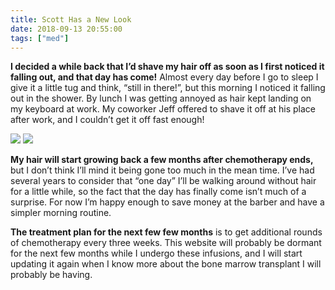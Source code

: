 ```yaml
---
title: Scott Has a New Look
date: 2018-09-13 20:55:00
tags: ["med"]
---
```




**I decided a while back that I’d shave my hair off as soon as I first noticed it falling out, and that day has come!** Almost every day before I go to sleep I give it a little tug and think, “still in there!”, but this morning I noticed it falling out in the shower. By lunch I was getting annoyed as hair kept landing on my keyboard at work. My coworker Jeff offered to shave it off at his place after work, and I couldn’t get it off fast enough!

<div class="text-center img-border">

![](https://swharden.com/static/2018/09/13/DSC_0006_lzn.jpg)
![](https://swharden.com/static/2018/09/13/DSC_0115_lzn3.jpg)

</div>

**My hair will start growing back a few months after chemotherapy ends,** but I don’t think I’ll mind it being gone too much in the mean time. I’ve had several years to consider that “one day” I’ll be walking around without hair for a little while, so the fact that the day has finally come isn’t much of a surprise. For now I’m happy enough to save money at the barber and have a simpler morning routine.

**The treatment plan for the next few few months** is to get additional rounds of chemotherapy every three weeks. This website will probably be dormant for the next few months while I undergo these infusions, and I will start updating it again when I know more about the bone marrow transplant I will probably be having.